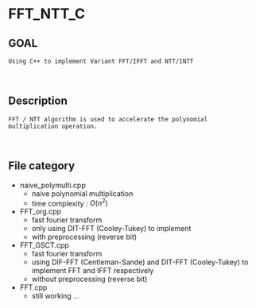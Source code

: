 # FFT_NTT_C

## GOAL
    Using C++ to implement Variant FFT/IFFT and NTT/INTT 

<br>

## Description
    FFT / NTT algorithm is used to accelerate the polynomial multiplication operation.

<br>

## File category
- naive_polymulti.cpp
    - naive polynomial multiplication
    - time complexity : $O(n^2)$
- FFT_org.cpp
    - fast fourier transform
    - only using DIT-FFT (Cooley-Tukey) to implement
    - with preprocessing (reverse bit)
- FFT_GSCT.cpp
    - fast fourier transform
    - using DIF-FFT (Centleman-Sande) and DIT-FFT (Cooley-Tukey) to implement FFT and IFFT respectively
    - without preprocessing (reverse bit)
- FFT.cpp
    - still working ...


